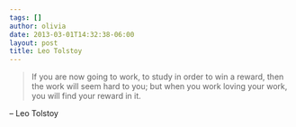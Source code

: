 ```yaml
---
tags: []
author: olivia
date: 2013-03-01T14:32:38-06:00
layout: post
title: Leo Tolstoy
---
```


> If you are now going to work, to study in order to win a reward, then the work will seem hard to you; but when you work loving your work, you will find your reward in it.

– Leo Tolstoy
